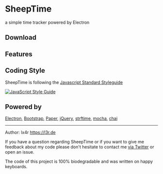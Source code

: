 # SheepTime

a simple time tracker powered by Electron

## Download

## Features

## Coding Style

SheepTime is following the [Javascript Standard Styleguide](https://github.com/feross/standard)

[![JavaScript Style Guide](https://cdn.rawgit.com/feross/standard/master/badge.svg)](https://github.com/feross/standard)

## Powered by
[Electron](http://electron.atom.io), [Bootstrap](http://getbootstrap.com), [Paper](http://bootswatch.com/paper/), [jQuery](http://jquery.com), [strftime](https://github.com/samsonjs/strftime), [mocha](https://mochajs.org), [chai](http://chaijs.com)

----
Author: lx4r <https://l3r.de>

If you have a question regarding SheepTime or if you want to give me feedback about my code please don't hesitate to contact me [via Twitter](https://twitter.com/lx4r) or open an issue.

The code of this project is 100% biodegradable and was written on happy keyboards.